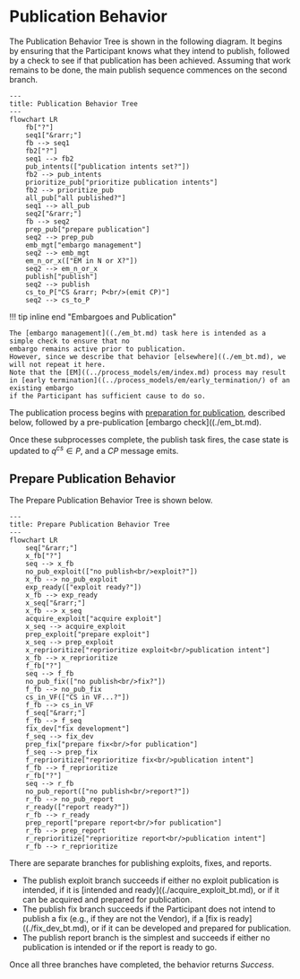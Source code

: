 # Publication Behavior

The Publication Behavior Tree is shown in the following diagram.
It begins by ensuring that the Participant knows what they intend to publish, followed by a check to
see if that publication has been achieved.
Assuming that work remains to be done, the main publish sequence commences on the second branch.

```mermaid
---
title: Publication Behavior Tree
---
flowchart LR
    fb["?"]
    seq1["&rarr;"]
    fb --> seq1
    fb2["?"]
    seq1 --> fb2
    pub_intents(["publication intents set?"])
    fb2 --> pub_intents
    prioritize_pub["prioritize publication intents"]
    fb2 --> prioritize_pub
    all_pub["all published?"]
    seq1 --> all_pub
    seq2["&rarr;"]
    fb --> seq2
    prep_pub["prepare publication"]
    seq2 --> prep_pub
    emb_mgt["embargo management"]
    seq2 --> emb_mgt
    em_n_or_x(["EM in N or X?"])
    seq2 --> em_n_or_x
    publish["publish"]
    seq2 --> publish
    cs_to_P["CS &rarr; P<br/>(emit CP)"]
    seq2 --> cs_to_P
```

!!! tip inline end "Embargoes and Publication"

    The [embargo management]((./em_bt.md) task here is intended as a simple check to ensure that no
    embargo remains active prior to publication.
    However, since we describe that behavior [elsewhere]((./em_bt.md), we will not repeat it here.
    Note that the [EM]((../process_models/em/index.md) process may result in [early termination]((../process_models/em/early_termination/) of an existing embargo 
    if the Participant has sufficient cause to do so.

The publication process begins with [preparation for publication](#prepare-publication-behavior),
described below, followed by a pre-publication [embargo check]((./em_bt.md).

Once these subprocesses complete, the publish task fires, the case state
is updated to $q^{cs} \in P$, and a $CP$ message emits.

## Prepare Publication Behavior

The Prepare Publication Behavior Tree is shown below.

```mermaid
---
title: Prepare Publication Behavior Tree
---
flowchart LR
    seq["&rarr;"]
    x_fb["?"]
    seq --> x_fb
    no_pub_exploit(["no publish<br/>exploit?"])
    x_fb --> no_pub_exploit
    exp_ready(["exploit ready?"])
    x_fb --> exp_ready
    x_seq["&rarr;"]
    x_fb --> x_seq
    acquire_exploit["acquire exploit"]
    x_seq --> acquire_exploit
    prep_exploit["prepare exploit"]
    x_seq --> prep_exploit
    x_reprioritize["reprioritize exploit<br/>publication intent"]
    x_fb --> x_reprioritize
    f_fb["?"]
    seq --> f_fb
    no_pub_fix(["no publish<br/>fix?"])
    f_fb --> no_pub_fix
    cs_in_VF(["CS in VF...?"])
    f_fb --> cs_in_VF
    f_seq["&rarr;"]
    f_fb --> f_seq
    fix_dev["fix development"]
    f_seq --> fix_dev
    prep_fix["prepare fix<br/>for publication"]
    f_seq --> prep_fix
    f_reprioritize["reprioritize fix<br/>publication intent"]
    f_fb --> f_reprioritize
    r_fb["?"]
    seq --> r_fb
    no_pub_report(["no publish<br/>report?"])
    r_fb --> no_pub_report
    r_ready(["report ready?"])
    r_fb --> r_ready
    prep_report["prepare report<br/>for publication"]
    r_fb --> prep_report
    r_reprioritize["reprioritize report<br/>publication intent"]
    r_fb --> r_reprioritize
```

There are separate branches for
publishing exploits, fixes, and reports.

- The publish exploit branch succeeds if either no exploit publication is intended, if it is [intended
  and ready]((./acquire_exploit_bt.md), or if it can be acquired and prepared for publication. 
- The publish fix branch succeeds if the Participant does not intend to publish a fix (e.g., if they are not the Vendor), if a [fix is ready]((./fix_dev_bt.md), or
  if it can be developed and prepared for publication.
- The publish report branch is the simplest and succeeds if either no publication is intended or if the report is ready to go.

Once all three branches have completed, the behavior returns *Success*.


